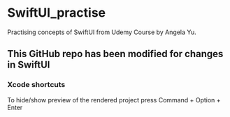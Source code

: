 # SwiftUI_practise
Practising concepts of SwiftUI from Udemy Course by Angela Yu. 

## This GitHub repo has been modified for changes in SwiftUI ##

### Xcode shortcuts

To hide/show preview of the rendered project press Command + Option + Enter
